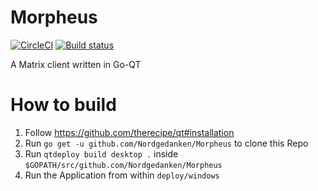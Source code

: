 # Morpheus
[![CircleCI](https://circleci.com/gh/Nordgedanken/Morpheus.svg?style=svg)](https://circleci.com/gh/Nordgedanken/Morpheus)  [![Build status](https://ci.appveyor.com/api/projects/status/a0ke0029ely9w7hu?svg=true)](https://ci.appveyor.com/project/MTRNord/neo)

A Matrix client written in Go-QT

# How to build

1. Follow https://github.com/therecipe/qt#installation
2. Run `go get -u github.com/Nordgedanken/Morpheus` to clone this Repo
3. Run `qtdeploy build desktop .` inside  `$GOPATH/src/github.com/Nordgedanken/Morpheus`
4. Run the Application from within `deploy/windows`
